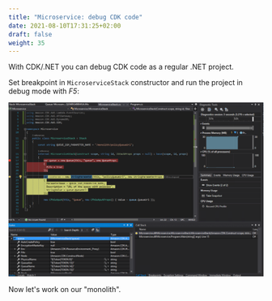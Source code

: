 ```yaml
---
title: "Microservice: debug CDK code"
date: 2021-08-10T17:31:25+02:00
draft: false
weight: 35
---
```



With CDK/.NET you can debug CDK code as a regular .NET project.

Set breakpoint in `MicroserviceStack` constructor and run the project in debug mode with _F5_:

![debug](35_microservice_cdk_debug.png)

Now let's work on our "monolith".
